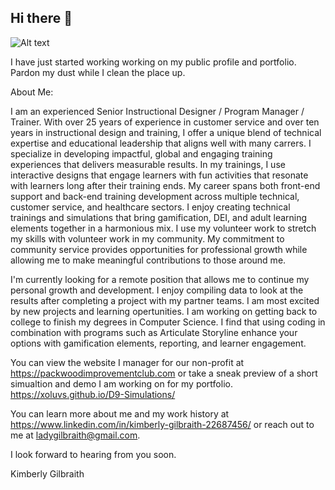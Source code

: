 ## Hi there 👋

![Alt text](assets/images/OpeningPic.jpg)


I have just started working working on my public profile and portfolio. Pardon my dust while I clean the place up. 

About Me:

I am an experienced Senior Instructional Designer / Program Manager / Trainer. With over 25 years of experience in customer service and over ten years in instructional design and training, I offer a unique blend of technical expertise and educational leadership that aligns well with many carrers. I specialize in developing impactful, global and engaging training experiences that delivers measurable results. In my trainings, I use interactive designs that engage learners with fun activities that resonate with learners long after their training ends. My career spans both front-end support and back-end training development across multiple technical, customer service, and healthcare sectors. I enjoy creating technical trainings and simulations that bring gamification, DEI, and adult learning elements together in a harmonious mix. I use my volunteer work to stretch my skills with volunteer work in my community. My commitment to community service provides opportunities for professional growth while allowing me to make meaningful contributions to those around me. 

I'm currently looking for a remote position that allows me to continue my personal growth and development. I enjoy compiling data to look at the results after completing a project with my partner teams. I am most excited by new projects and learning opertunities. I am working on getting back to college to finish my degrees in Computer Science. I find that using coding in combination with programs such as Articulate Storyline enhance your options with gamification elements, reporting, and learner engagement.

You can view the website I manager for our non-profit at https://packwoodimprovementclub.com or take a sneak preview of a short simualtion and demo I am working on for my portfolio.  
https://xoluvs.github.io/D9-Simulations/

You can learn more about me and my work history at https://www.linkedin.com/in/kimberly-gilbraith-22687456/ or reach out to me at ladygilbraith@gmail.com.

I look forward to hearing from you soon. 

Kimberly Gilbraith
<!--
**xoluvs/xoluvs** is a ✨ _special_ ✨ repository because its `README.md` (this file) appears on your GitHub profile.

Here are some ideas to get you started:

- 🔭 I’m currently working on ...
- 🌱 I’m currently learning ...
- 👯 I’m looking to collaborate on ...
- 🤔 I’m looking for help with ...
- 💬 Ask me about ...
- 📫 How to reach me: ...
- 😄 Pronouns: ...
- ⚡ Fun fact: ...
-->

